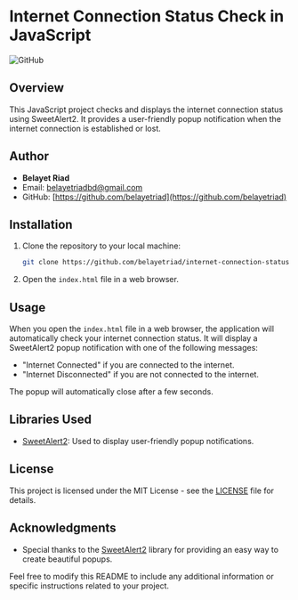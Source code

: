 
# Internet Connection Status Check in JavaScript

![GitHub](https://img.shields.io/github/license/belayetriad/Internet-Connection-Status-Check-in-JavaScript)

## Overview

This JavaScript project checks and displays the internet connection status using SweetAlert2. It provides a user-friendly popup notification when the internet connection is established or lost.

## Author

- **Belayet Riad**
- Email: [belayetriadbd@gmail.com](mailto:belayetriadbd@gmail.com)
- GitHub: [https://github.com/belayetriad](https://github.com/belayetriad)

## Installation

1. Clone the repository to your local machine:

   ```bash
   git clone https://github.com/belayetriad/internet-connection-status-check-in-js.git
   ```
 

2. Open the `index.html` file in a web browser.

## Usage

When you open the `index.html` file in a web browser, the application will automatically check your internet connection status. It will display a SweetAlert2 popup notification with one of the following messages:

- "Internet Connected" if you are connected to the internet.
- "Internet Disconnected" if you are not connected to the internet.

The popup will automatically close after a few seconds.

## Libraries Used

- [SweetAlert2](https://sweetalert2.github.io/): Used to display user-friendly popup notifications.

## License

This project is licensed under the MIT License - see the [LICENSE](LICENSE) file for details.

## Acknowledgments

- Special thanks to the [SweetAlert2](https://sweetalert2.github.io/) library for providing an easy way to create beautiful popups.

Feel free to modify this README to include any additional information or specific instructions related to your project.
